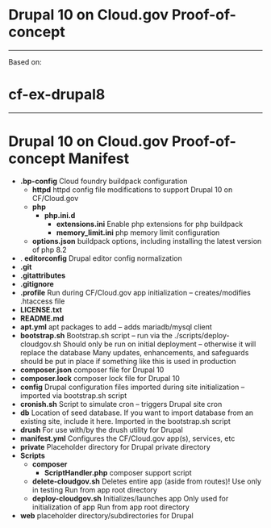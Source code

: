#
# Drupal 10 on Cloud.gov Proof-of-concept 

-------------

Based on:

# cf-ex-drupal8

-------------


# Drupal 10 on Cloud.gov Proof-of-concept Manifest

- **.bp-config**
Cloud foundry buildpack configuration
  - **httpd**
httpd config file modifications to support Drupal 10 on CF/Cloud.gov
  - **php**
    - **php.ini.d**
      - **extensions.ini**
Enable php extensions for php buildpack
      - **memory\_limit.ini**
php memory limit configuration
  - **options.json**
buildpack options, including installing the latest version of php 8.2
- . **editorconfig**
Drupal editor config normalization
- **.git**
- **.gitattributes**
- **.gitignore**
- **.profile**
Run during CF/Cloud.gov app initialization – creates/modifies .htaccess file
- **LICENSE.txt**
- **README.md**
- **apt.yml**
apt packages to add – adds mariadb/mysql client
- **bootstrap.sh**
Bootstrap.sh script – run via the ./scripts/deploy-cloudgov.sh
 Should only be run on initial deployment – otherwise it will replace the database
 Many updates, enhancements, and safeguards should be put in place if something like this is used in production
- **composer.json**
composer file for Drupal 10
- **composer.lock**
composer lock file for Drupal 10
- **config**
Drupal configuration files imported during site initialization – imported via bootstrap.sh script
- **cronish.sh**
Script to simulate cron – triggers Drupal site cron
- **db**
Location of seed database. If you want to import database from an existing site, include it here. Imported in the bootstrap.sh script
- **drush**
For use with/by the drush utility for Drupal
- **manifest.yml**
Configures the CF/Cloud.gov app(s), services, etc
- **private**
Placeholder directory for Drupal private directory
- **Scripts**
  - **composer**
    - **ScriptHandler.php**
composer support script
  - **delete-cloudgov.sh**
Deletes entire app (aside from routes)!
 Use only in testing
 Run from app root directory
  - **deploy-cloudgov.sh**
Initializes/launches app
 Only used for initialization of app
 Run from app root directory
- **web**
placeholder directory/subdirectories for Drupal